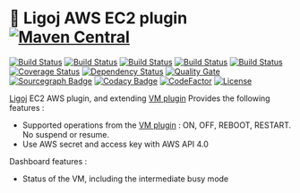 # :link: Ligoj AWS EC2 plugin [![Maven Central](https://maven-badges.herokuapp.com/maven-central/org.ligoj.plugin/plugin-vm-aws/badge.svg)](https://maven-badges.herokuapp.com/maven-central/org.ligoj.plugin/plugin-vm-aws)

[![Build Status](https://travis-ci.org/ligoj/plugin-vm-aws.svg?branch=master)](https://travis-ci.org/ligoj/plugin-vm-aws)
[![Build Status](https://circleci.com/gh/ligoj/plugin-vm-aws.svg?style=svg)](https://circleci.com/gh/ligoj/plugin-vm-aws)
[![Build Status](https://codeship.com/projects/68badea0-0034-0135-2257-76737245ebb2/status?branch=master)](https://codeship.com/projects/212508)
[![Build Status](https://semaphoreci.com/api/v1/ligoj/plugin-vm-aws/branches/master/shields_badge.svg)](https://semaphoreci.com/ligoj/plugin-vm-aws)
[![Build Status](https://ci.appveyor.com/api/projects/status/ivche15v2p1962xe/branch/master?svg=true)](https://ci.appveyor.com/project/ligoj/plugin-vm-aws/branch/master)
[![Coverage Status](https://coveralls.io/repos/github/ligoj/plugin-vm-aws/badge.svg?branch=master)](https://coveralls.io/github/ligoj/plugin-vm-aws?branch=master)
[![Dependency Status](https://www.versioneye.com/user/projects/58caeda8dcaf9e0041b5b978/badge.svg?style=flat)](https://www.versioneye.com/user/projects/58caeda8dcaf9e0041b5b978)
[![Quality Gate](https://sonarcloud.io/api/badges/gate?key=org.ligoj.plugin:plugin-vm-aws)](https://sonarcloud.io/dashboard/index/org.ligoj.plugin:plugin-vm-aws)
[![Sourcegraph Badge](https://sourcegraph.com/github.com/ligoj/plugin-vm-aws/-/badge.svg)](https://sourcegraph.com/github.com/ligoj/plugin-vm-aws?badge)
[![Codacy Badge](https://api.codacy.com/project/badge/Grade/36ca446c091540289d23fe47f5027c0d)](https://www.codacy.com/app/ligoj/plugin-vm-aws?utm_source=github.com&amp;utm_medium=referral&amp;utm_content=ligoj/plugin-vm-aws&amp;utm_campaign=Badge_Grade)
[![CodeFactor](https://www.codefactor.io/repository/github/ligoj/plugin-vm-aws/badge)](https://www.codefactor.io/repository/github/ligoj/plugin-vm-aws)
[![License](http://img.shields.io/:license-mit-blue.svg)](http://gus.mit-license.org/)

[Ligoj](https://github.com/ligoj/ligoj) EC2 AWS plugin, and extending [VM plugin](https://github.com/ligoj/plugin-vm)
Provides the following features :
- Supported operations from the [VM plugin](https://github.com/ligoj/plugin-vm) : ON, OFF, REBOOT, RESTART. No suspend or resume.
- Use AWS secret and access key with AWS API 4.0

Dashboard features :
- Status of the VM, including the intermediate busy mode
